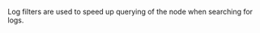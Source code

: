 <!-- markdownlint-disable MD033 MD036 MD041 -->
Log filters are used to speed up querying of the node when searching for logs.
